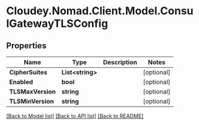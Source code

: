 # Cloudey.Nomad.Client.Model.ConsulGatewayTLSConfig

## Properties

Name | Type | Description | Notes
------------ | ------------- | ------------- | -------------
**CipherSuites** | **List&lt;string&gt;** |  | [optional] 
**Enabled** | **bool** |  | [optional] 
**TLSMaxVersion** | **string** |  | [optional] 
**TLSMinVersion** | **string** |  | [optional] 

[[Back to Model list]](../README.md#documentation-for-models) [[Back to API list]](../README.md#documentation-for-api-endpoints) [[Back to README]](../README.md)

